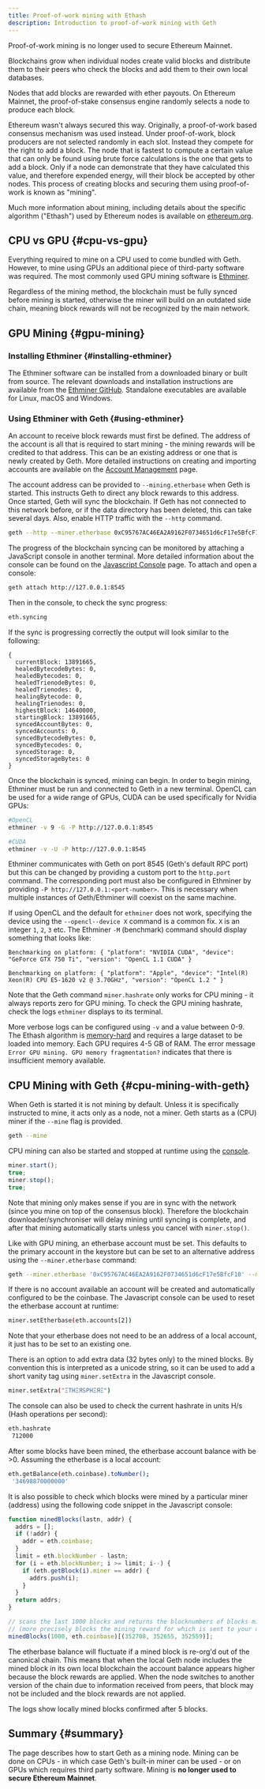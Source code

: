 ```yaml
---
title: Proof-of-work mining with Ethash
description: Introduction to proof-of-work mining with Geth
---
```


<Note>Proof-of-work mining is no longer used to secure Ethereum Mainnet.</Note>

Blockchains grow when individual nodes create valid blocks and distribute them to their peers who check the blocks and add them to their own local databases.

Nodes that add blocks are rewarded with ether payouts. On Ethereum Mainnet, the proof-of-stake consensus engine randomly selects a node to produce each block.

Ethereum wasn't always secured this way. Originally, a proof-of-work based consensus mechanism was used instead. Under proof-of-work, block producers are not selected randomly in each slot. Instead they compete for the right to add a block. The node that is fastest to compute a certain value that can only be found using brute force calculations is the one that gets to add a block. Only if a node can demonstrate that they have calculated this value, and therefore expended energy, will their block be accepted by other nodes. This process of creating blocks and securing them using proof-of-work is known as "mining".

Much more information about mining, including details about the specific algorithm
("Ethash") used by Ethereum nodes is available on [ethereum.org](https://ethereum.org/en/developers/docs/consensus-mechanisms/pow/mining-algorithms/ethash).

## CPU vs GPU {#cpu-vs-gpu}

Everything required to mine on a CPU used to come bundled with Geth. However, to mine using GPUs an additional piece of third-party software was required. The most commonly used GPU mining software is [Ethminer](https://github.com/ethereum-mining/ethminer).

Regardless of the mining method, the blockchain must be fully synced before mining is started, otherwise the miner will build on an outdated side chain, meaning block rewards will not be recognized by the main network.

## GPU Mining {#gpu-mining}

### Installing Ethminer {#installing-ethminer}

The Ethminer software can be installed from a downloaded binary or built from source. The relevant downloads and installation instructions are available from the [Ethminer GitHub](https://github.com/ethereum-mining/ethminer/#build). Standalone executables are available for Linux, macOS and Windows.

### Using Ethminer with Geth {#using-ethminer}

An account to receive block rewards must first be defined. The address of the account is all that is required to start mining - the mining rewards will be credited to that address. This can be an existing address or one that is newly created by Geth. More detailed instructions on creating and importing accounts are available on the [Account Management](/docs/fundamentals/account-management) page.

The account address can be provided to `--mining.etherbase` when Geth is started. This instructs Geth to direct any block rewards to this address. Once started, Geth will sync the blockchain. If Geth has not connected to this network before, or if the data directory has been deleted, this can take several days. Also, enable HTTP traffic with the `--http` command.

```sh
geth --http --miner.etherbase 0xC95767AC46EA2A9162F0734651d6cF17e5BfcF10
```

The progress of the blockchain syncing can be monitored by attaching a JavaScript console in another terminal. More detailed information about the console can be found on the [Javascript Console](/docs/interacting-with-geth/javascript-console) page. To attach and open a console:

```sh
geth attach http://127.0.0.1:8545
```

Then in the console, to check the sync progress:

```sh
eth.syncing
```

If the sync is progressing correctly the output will look similar to the following:

```terminal
{
  currentBlock: 13891665,
  healedBytecodeBytes: 0,
  healedBytecodes: 0,
  healedTrienodeBytes: 0,
  healedTrienodes: 0,
  healingBytecode: 0,
  healingTrienodes: 0,
  highestBlock: 14640000,
  startingBlock: 13891665,
  syncedAccountBytes: 0,
  syncedAccounts: 0,
  syncedBytecodeBytes: 0,
  syncedBytecodes: 0,
  syncedStorage: 0,
  syncedStorageBytes: 0
}
```

Once the blockchain is synced, mining can begin. In order to begin mining, Ethminer must be run and connected to Geth in a new terminal. OpenCL can be used for a wide range of GPUs, CUDA can be used specifically for Nvidia GPUs:

```sh
#OpenCL
ethminer -v 9 -G -P http://127.0.0.1:8545
```

```sh
#CUDA
ethminer -v -U -P http://127.0.0.1:8545
```

Ethminer communicates with Geth on port 8545 (Geth's default RPC port) but this can be changed by providing a custom port to the `http.port` command. The corresponding port must also be configured in Ethminer by providing `-P http://127.0.0.1:<port-number>`. This is necessary when multiple instances of Geth/Ethminer will coexist on the same machine.

If using OpenCL and the default for `ethminer` does not work, specifying the device using the `--opencl--device X` command is a common fix. `X` is an integer `1`, `2`, `3` etc. The Ethminer `-M` (benchmark) command should display something that looks like:

```terminal
Benchmarking on platform: { "platform": "NVIDIA CUDA", "device": "GeForce GTX 750 Ti", "version": "OpenCL 1.1 CUDA" }

Benchmarking on platform: { "platform": "Apple", "device": "Intel(R) Xeon(R) CPU E5-1620 v2 @ 3.70GHz", "version": "OpenCL 1.2 " }
```

Note that the Geth command `miner.hashrate` only works for CPU mining - it always reports zero for GPU mining. To check the GPU mining hashrate, check the logs `ethminer` displays to its terminal.

More verbose logs can be configured using `-v` and a value between 0-9. The Ethash algorithm is [memory-hard](https://crypto.stackexchange.com/questions/84002/memory-hard-vs-memory-bound-functions) and requires a large dataset to be loaded into memory. Each GPU requires 4-5 GB of RAM. The error message `Error GPU mining. GPU memory fragmentation?` indicates that there is insufficient memory available.

## CPU Mining with Geth {#cpu-mining-with-geth}

When Geth is started it is not mining by default. Unless it is specifically instructed to mine, it acts only as a node, not a miner. Geth starts as a (CPU) miner if the `--mine` flag is provided. 

```sh
geth --mine
```

CPU mining can also be started and stopped at runtime using the [console](/docs/interacting-with-geth/javascript-console).

```js
miner.start();
true;
miner.stop();
true;
```

Note that mining only makes sense if you are in sync with the network (since you mine on top of the consensus block). Therefore the blockchain downloader/synchroniser will delay mining until syncing is complete, and after that mining automatically starts unless you cancel with `miner.stop()`.

Like with GPU mining, an etherbase account must be set. This defaults to the primary account in the keystore but can be set to an alternative address using the `--miner.etherbase` command:

```sh
geth --miner.etherbase '0xC95767AC46EA2A9162F0734651d6cF17e5BfcF10' --mine
```

If there is no account available an account will be created and automatically configured to be the coinbase. The Javascript console can be used to reset the etherbase account at runtime:

```sh
miner.setEtherbase(eth.accounts[2])
```

Note that your etherbase does not need to be an address of a local account, it just has to be set to an existing one.

There is an option to add extra data (32 bytes only) to the mined blocks. By convention this is interpreted as a unicode string, so it can be used to add a short vanity tag using `miner.setExtra` in the Javascript console.

```sh
miner.setExtra("ΞTHΞЯSPHΞЯΞ")
```

The console can also be used to check the current hashrate in units H/s (Hash operations per second):

```sh
eth.hashrate
 712000
```

After some blocks have been mined, the etherbase account balance with be >0. Assuming the etherbase is a local account:

```sh
eth.getBalance(eth.coinbase).toNumber();
 '34698870000000'
```

It is also possible to check which blocks were mined by a particular miner (address) using the following code snippet in the Javascript console:

```js
function minedBlocks(lastn, addr) {
  addrs = [];
  if (!addr) {
    addr = eth.coinbase;
  }
  limit = eth.blockNumber - lastn;
  for (i = eth.blockNumber; i >= limit; i--) {
    if (eth.getBlock(i).miner == addr) {
      addrs.push(i);
    }
  }
  return addrs;
}

// scans the last 1000 blocks and returns the blocknumbers of blocks mined by your coinbase
// (more precisely blocks the mining reward for which is sent to your coinbase).
minedBlocks(1000, eth.coinbase)[(352708, 352655, 352559)];
```

The etherbase balance will fluctuate if a mined block is re-org'd out of the canonical chain. This means that when the local Geth node includes the mined block in its own local blockchain the account balance appears higher because the block rewards are applied. When the node switches to another version of the chain due to information received from peers, that block may not be included and the block rewards are not applied.

The logs show locally mined blocks confirmed after 5 blocks.

## Summary {#summary}

The page describes how to start Geth as a mining node. Mining can be done on CPUs - in which case Geth's built-in miner can be used - or on GPUs which requires third party software. Mining is **no longer used to secure Ethereum Mainnet**.
